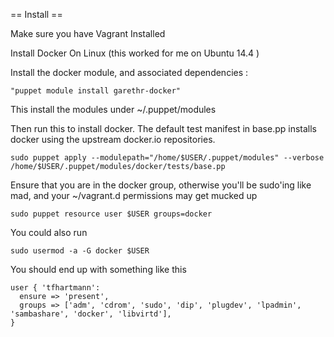 == Install ==

Make sure you have Vagrant Installed

Install Docker
On Linux (this worked for me on Ubuntu 14.4 )

Install the docker module, and associated dependencies : 

```Shell
"puppet module install garethr-docker"
```

This install the modules under ~/.puppet/modules

Then run this to install docker. 
The default test manifest in base.pp installs docker using the upstream docker.io repositories. 

```Shell
sudo puppet apply --modulepath="/home/$USER/.puppet/modules" --verbose /home/$USER/.puppet/modules/docker/tests/base.pp
```

Ensure that you are in the docker group, otherwise you'll be sudo'ing like mad, and your ~/vagrant.d permissions may get mucked up

```Shell
sudo puppet resource user $USER groups=docker
```

You could also run

```Shell
sudo usermod -a -G docker $USER
```

You should end up with something like this

```Puppet
user { 'tfhartmann':
  ensure => 'present',
  groups => ['adm', 'cdrom', 'sudo', 'dip', 'plugdev', 'lpadmin', 'sambashare', 'docker', 'libvirtd'],
}
```

